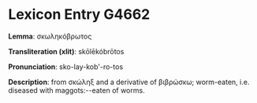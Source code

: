# Lexicon Entry G4662

**Lemma**: σκωληκόβρωτος

**Transliteration (xlit)**: skōlēkóbrōtos

**Pronunciation**: sko-lay-kob'-ro-tos

**Description**:
from σκώληξ and a derivative of βιβρώσκω; worm-eaten, i.e. diseased with maggots:--eaten of worms.
